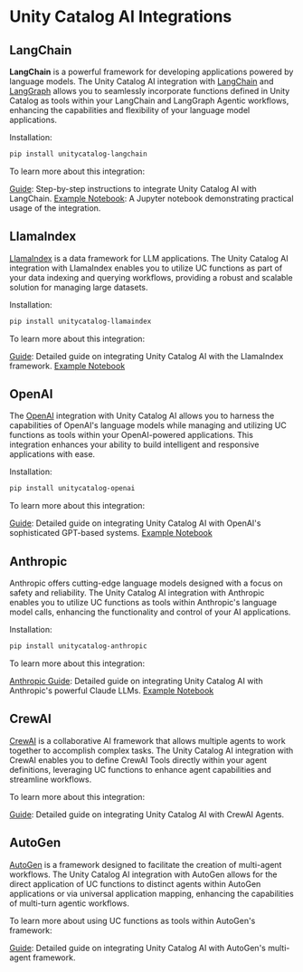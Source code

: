 # Unity Catalog AI Integrations

## LangChain

**LangChain** is a powerful framework for developing applications powered by language models. The Unity Catalog AI integration with [LangChain](https://www.langchain.com/) and [LangGraph](https://www.langchain.com/langgraph) allows you to seamlessly incorporate functions defined in Unity Catalog as tools within your LangChain and LangGraph Agentic workflows, enhancing the capabilities and flexibility of your language model applications.

Installation:

```sh
pip install unitycatalog-langchain
```

To learn more about this integration:

[Guide](langchain.md): Step-by-step instructions to integrate Unity Catalog AI with LangChain.
[Example Notebook](https://github.com/unitycatalog/unitycatalog/blob/main/ai/integrations/langchain/ucai-langchain_sample.ipynb): A Jupyter notebook demonstrating practical usage of the integration.

## LlamaIndex

[LlamaIndex](https://www.llamaindex.ai/) is a data framework for LLM applications. The Unity Catalog AI integration with LlamaIndex enables you to utilize UC functions as part of your data indexing and querying workflows, providing a robust and scalable solution for managing large datasets.

Installation:

```sh
pip install unitycatalog-llamaindex
```

To learn more about this integration:

[Guide](llamaindex.md): Detailed guide on integrating Unity Catalog AI with the LlamaIndex framework.
[Example Notebook](https://github.com/unitycatalog/unitycatalog/blob/main/ai/integrations/llama_index/llama_index_sample.ipynb)

## OpenAI

The [OpenAI](https://openai.com/) integration with Unity Catalog AI allows you to harness the capabilities of OpenAI's language models while managing and utilizing UC functions as tools within your OpenAI-powered applications. This integration enhances your ability to build intelligent and responsive applications with ease.

Installation:

```sh
pip install unitycatalog-openai
```

To learn more about this integration:

[Guide](openai.md): Detailed guide on integrating Unity Catalog AI with OpenAI's sophisticated GPT-based systems.
[Example Notebook](https://github.com/unitycatalog/unitycatalog/blob/main/ai/integrations/openai/ucai-openai_sample.ipynb)

## Anthropic

Anthropic offers cutting-edge language models designed with a focus on safety and reliability. The Unity Catalog AI integration with Anthropic enables you to utilize UC functions as tools within Anthropic's language model calls, enhancing the functionality and control of your AI applications.

Installation:

```sh
pip install unitycatalog-anthropic
```

To learn more about this integration:

[Anthropic Guide](anthropic.md): Detailed guide on integrating Unity Catalog AI with Anthropic's powerful Claude LLMs.
[Example Notebook](https://github.com/unitycatalog/unitycatalog/blob/main/ai/integrations/anthropic/anthropic_sample.ipynb)

## CrewAI

[CrewAI](https://www.crewai.com/) is a collaborative AI framework that allows multiple agents to work together to accomplish complex tasks. The Unity Catalog AI integration with CrewAI enables you to define CrewAI Tools directly within your agent definitions, leveraging UC functions to enhance agent capabilities and streamline workflows.

To learn more about this integration:

[Guide](crewai.md): Detailed guide on integrating Unity Catalog AI with CrewAI Agents.

## AutoGen

[AutoGen](https://microsoft.github.io/autogen/0.2/) is a framework designed to facilitate the creation of multi-agent workflows. The Unity Catalog AI integration with AutoGen allows for the direct application of UC functions to distinct agents within AutoGen applications or via universal application mapping, enhancing the capabilities of multi-turn agentic workflows.

To learn more about using UC functions as tools within AutoGen's framework:

[Guide](autogen.md): Detailed guide on integrating Unity Catalog AI with AutoGen's multi-agent framework.
